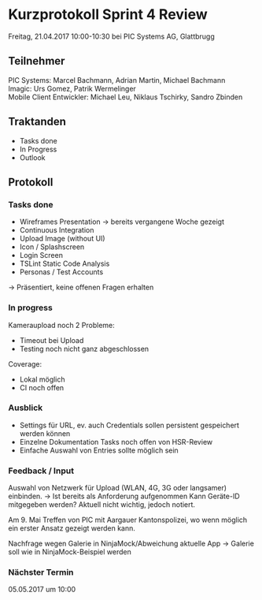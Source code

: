# Kurzprotokoll Sprint 4 Review

Freitag, 21.04.2017 10:00-10:30 bei PIC Systems AG, Glattbrugg

## Teilnehmer

PIC Systems: Marcel Bachmann, Adrian Martin, Michael Bachmann  
Imagic: Urs Gomez, Patrik Wermelinger  
Mobile Client Entwickler: Michael Leu, Niklaus Tschirky, Sandro Zbinden

## Traktanden
- Tasks done
- In Progress
- Outlook

## Protokoll

### Tasks done
- Wireframes Presentation → bereits vergangene Woche gezeigt
- Continuous Integration
- Upload Image (without UI)
- Icon / Splashscreen
- Login Screen 
- TSLint Static Code Analysis
- Personas / Test Accounts

→ Präsentiert, keine offenen Fragen erhalten

### In progress
Kameraupload noch 2 Probleme:
- Timeout bei Upload
- Testing noch nicht ganz abgeschlossen

Coverage:
- Lokal möglich
- CI noch offen

### Ausblick
- Settings für URL, ev. auch Credentials sollen persistent gespeichert werden können
- Einzelne Dokumentation Tasks noch offen von HSR-Review
- Einfache Auswahl von Entries sollte möglich sein

### Feedback / Input
Auswahl von Netzwerk für Upload (WLAN, 4G, 3G oder langsamer) einbinden. → Ist bereits als Anforderung aufgenommen
Kann Geräte-ID mitgegeben werden? Aktuell nicht wichtig, jedoch notiert.

Am 9. Mai Treffen von PIC mit Aargauer Kantonspolizei, wo wenn möglich ein erster Ansatz gezeigt werden kann.

Nachfrage wegen Galerie in NinjaMock/Abweichung aktuelle App → Galerie soll wie in NinjaMock-Beispiel werden

### Nächster Termin
05.05.2017 um 10:00
